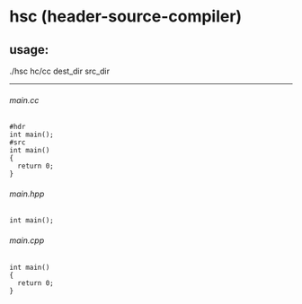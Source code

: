 # hsc (header-source-compiler)

usage:
----------------------------
./hsc hc/cc dest_dir src_dir

----------------------------

###### main.cc
```
#hdr
int main();
#src
int main()
{
  return 0;
}
```

###### main.hpp
```
int main();
```
###### main.cpp
```
int main()
{
  return 0;
}
```
